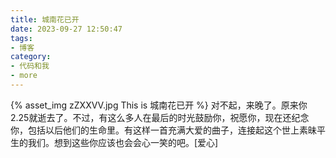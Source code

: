 ```yaml
---
title: 城南花已开
date: 2023-09-27 12:50:47
tags:
- 博客
category:
- 代码和我
- more
---
```

{% asset_img zZXXVV.jpg This is 城南花已开 %}
对不起，来晚了。原来你2.25就逝去了。不过，有这么多人在最后的时光鼓励你，祝愿你，现在还纪念你，包括以后他们的生命里。有这样一首充满大爱的曲子，连接起这个世上素昧平生的我们。想到这些你应该也会会心一笑的吧。[爱心]